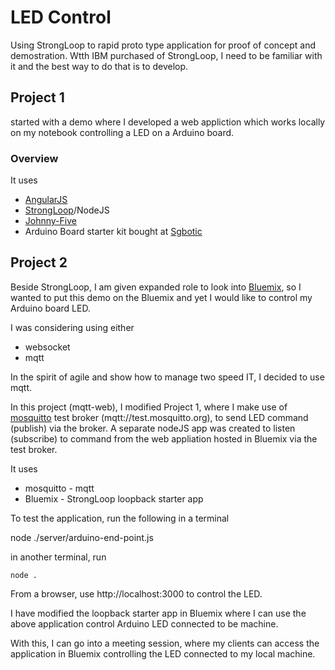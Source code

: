 # LED Control

Using StrongLoop to rapid proto type application for proof of concept and demostration.
Wtth IBM purchased of StrongLoop, I need to be familiar with it and the best way to do that is to develop.

## Project 1
started with a demo where I developed a web appliction which works locally on my notebook controlling a LED on a Arduino board.

### Overview
It uses
- [AngularJS](https://angularjs.org/)
- [StrongLoop](https://strongloop.com/)/NodeJS
- [Johnny-Five](http://johnny-five.io/)
- Arduino Board starter kit bought at [Sgbotic](http://www.sgbotic.com/)

## Project 2
Beside StrongLoop, I am given expanded role to look into [Bluemix](https://console.ng.bluemix.net/), so I wanted to put this demo on the Bluemix and yet I would like to control my Arduino board LED.

I was considering using either
- websocket
- mqtt

In the spirit of agile and show how to manage two speed IT, I decided to use mqtt.

In this project (mqtt-web), I modified Project 1, where I make use of [mosquitto](http://mosquitto.org/) test broker (mqtt://test.mosquitto.org), to send LED command (publish) via the broker. A separate nodeJS app was created to listen (subscribe) to command from the web appliation hosted in Bluemix via the test broker.

It uses
- mosquitto - mqtt
- Bluemix - StrongLoop loopback starter app

To test the application,
run the following in a terminal

  node ./server/arduino-end-point.js

in another terminal, run

    node .

From a browser, use http://localhost:3000 to control the LED.

I have modified the loopback starter app in Bluemix where I can use the above application control Arduino LED connected to be machine.

With this, I can go into a meeting session, where my clients can access the application in Bluemix controlling the LED connected to my local machine.

